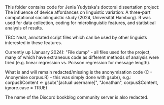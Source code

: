 This folder contains code for Jenia Yudytska's doctoral dissertation project:
The influence of device affordances on linguistic variation: A three-part computational sociolinguistic study (2024, Universität Hamburg).
R was used for data collection, coding for microlinguistic features, and statistical analysis of results.

TBC: Neat, annotated script files which can be used by other linguists interested in these features.

Currently up (January 2024): "File dump" - all files used for the project, many of which have extraneous code as different methods of analysis were tried
(e.g. linear regression vs. Poisson regression for message length).

What is and will remain redacted/missing is the anonymisation code (C - Anonymise corpus.R) - this was simply done with gsub(), e.g.:
corpus$Content <- gsub("[actual username]", "Jonathan", corpus$Content, ignore.case = TRUE)

The name of the Discord bookblog community server is also redacted.
